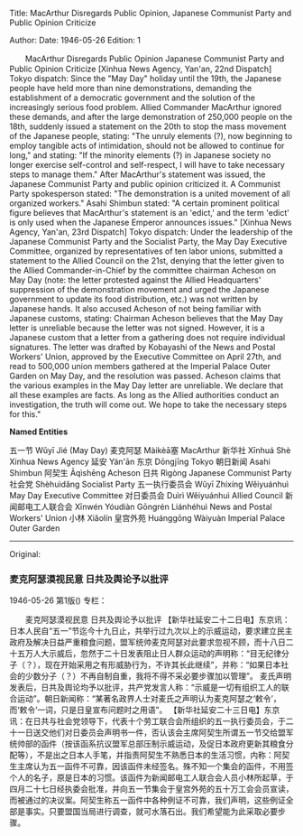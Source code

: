 Title: MacArthur Disregards Public Opinion, Japanese Communist Party and Public Opinion Criticize

Author:
Date: 1946-05-26
Edition: 1

　　MacArthur Disregards Public Opinion
    Japanese Communist Party and Public Opinion Criticize
    [Xinhua News Agency, Yan'an, 22nd Dispatch] Tokyo dispatch: Since the "May Day" holiday until the 19th, the Japanese people have held more than nine demonstrations, demanding the establishment of a democratic government and the solution of the increasingly serious food problem. Allied Commander MacArthur ignored these demands, and after the large demonstration of 250,000 people on the 18th, suddenly issued a statement on the 20th to stop the mass movement of the Japanese people, stating: "The unruly elements (?), now beginning to employ tangible acts of intimidation, should not be allowed to continue for long," and stating: "If the minority elements (?) in Japanese society no longer exercise self-control and self-respect, I will have to take necessary steps to manage them."
    After MacArthur's statement was issued, the Japanese Communist Party and public opinion criticized it. A Communist Party spokesperson stated: "The demonstration is a united movement of all organized workers." Asahi Shimbun stated: "A certain prominent political figure believes that MacArthur's statement is an 'edict,' and the term 'edict' is only used when the Japanese Emperor announces issues."
    [Xinhua News Agency, Yan'an, 23rd Dispatch] Tokyo dispatch: Under the leadership of the Japanese Communist Party and the Socialist Party, the May Day Executive Committee, organized by representatives of ten labor unions, submitted a statement to the Allied Council on the 21st, denying that the letter given to the Allied Commander-in-Chief by the committee chairman Acheson on May Day (note: the letter protested against the Allied Headquarters' suppression of the demonstration movement and urged the Japanese government to update its food distribution, etc.) was not written by Japanese hands. It also accused Acheson of not being familiar with Japanese customs, stating: Chairman Acheson believes that the May Day letter is unreliable because the letter was not signed. However, it is a Japanese custom that a letter from a gathering does not require individual signatures. The letter was drafted by Kobayashi of the News and Postal Workers' Union, approved by the Executive Committee on April 27th, and read to 500,000 union members gathered at the Imperial Palace Outer Garden on May Day, and the resolution was passed. Acheson claims that the various examples in the May Day letter are unreliable. We declare that all these examples are facts. As long as the Allied authorities conduct an investigation, the truth will come out. We hope to take the necessary steps for this."

**Named Entities**

五一节	Wǔyī Jié (May Day)
麦克阿瑟	Màikèā塞	MacArthur
新华社	Xīnhuá Shè	Xinhua News Agency
延安	Yán'ān
东京	Dōngjīng	Tokyo
朝日新闻	Asahi Shimbun
阿契生	Āqìshēng	Acheson
日共  Rìgòng Japanese Communist Party
社会党	Shèhuìdǎng	Socialist Party
五一执行委员会	Wǔyī Zhíxíng Wěiyuánhuì	May Day Executive Committee
对日委员会	Duìrì Wěiyuánhuì Allied Council
新闻邮电工人联合会	Xīnwén Yóudiàn Gōngrén Liánhéhuì	News and Postal Workers' Union
小林  Xiǎolín
皇宫外苑	Huánggōng Wàiyuàn Imperial Palace Outer Garden


<hr /> 

Original: 


### 麦克阿瑟漠视民意  日共及舆论予以批评

1946-05-26
第1版()
专栏：

　　麦克阿瑟漠视民意
    日共及舆论予以批评
    【新华社延安二十二日电】东京讯：日本人民自“五一”节迄今十九日止，共举行过九次以上的示威运动，要求建立民主政府及解决日益严重粮食问题，盟军统帅麦克阿瑟对此要求忽视不顾，而十八日二十五万人大示威后，忽然于二十日发表阻止日人群众运动的声明称：“目无纪律分子（？），现在开始采用之有形威胁行为，不许其长此继续”，并称：“如果日本社会的少数分子（？）不再自制自重，我将不得不采必要步骤加以管理”。
    麦氏声明发表后，日共及舆论均予以批评，共产党发言人称：“示威是一切有组织工人的联合运动”。朝日新闻称：“某著名政界人士对麦氏之声明认为麦克阿瑟之‘敕令’，而‘敕令’一词，只是日皇宣布问题时之用语”。
    【新华社延安二十三日电】东京讯：在日共与社会党领导下，代表十个劳工联合会所组织的五一执行委员会，于二十一日送交他们对日委员会声明书一件，否认该会主席阿契生所谓五一节交给盟军统帅部的函件（按该函系抗议盟军总部压制示威运动，及促日本政府更新其粮食分配等），不是出之日本人手笔，并指责阿契生不熟悉日本的生活习惯，内称：阿契生主席认为五一函件不可靠，因该函件未经签名。殊不知一个集会的函件，不用签个人的名子，原是日本的习惯。该函件为新闻邮电工人联合会人员小林所起草，于四月二十七日经执委会批准，并向五一节集会于皇宫外苑的五十万工会会员宣读，而被通过的决议案。阿契生称五一函件中各种例证不可靠，我们声明，这些例证全部是事实。只要盟国当局进行调查，就可水落石出。我们希望能为此采取必要步骤。

